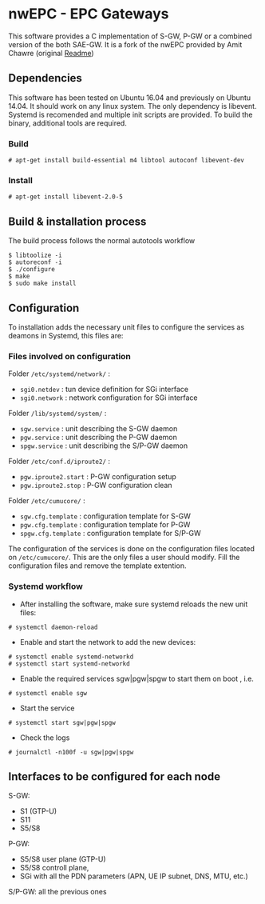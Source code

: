 nwEPC - EPC Gateways
====================

This software provides a C implementation of S-GW, P-GW or a combined version of the both SAE-GW. It is a fork of the nwEPC provided by Amit Chawre (original [Readme](old-README))


Dependencies
------------

This software has been tested on Ubuntu 16.04 and previously on Ubuntu 14.04. It should work on any linux system.
The only dependency is libevent.
Systemd is recomended and multiple init scripts are provided.
To build the binary, additional tools are required.


### Build

```
# apt-get install build-essential m4 libtool autoconf libevent-dev
```


### Install

```
# apt-get install libevent-2.0-5
```


Build & installation process
----------------------------

The build process follows the normal autotools workflow

```
$ libtoolize -i
$ autoreconf -i
$ ./configure
$ make
$ sudo make install
```

Configuration
-------------

To installation adds the necessary unit files to configure the services as deamons in Systemd, this files are:

### Files involved on configuration

Folder `/etc/systemd/network/` :
- `sgi0.netdev` : tun device definition for SGi interface
- `sgi0.network` : network configuration for SGi interface


Folder `/lib/systemd/system/` :
- `sgw.service`  : unit describing the S-GW daemon
- `pgw.service`  : unit describing the P-GW daemon
- `spgw.service` : unit describing the S/P-GW daemon


Folder `/etc/conf.d/iproute2/` :
- `pgw.iproute2.start` : P-GW configuration setup
- `pgw.iproute2.stop`  : P-GW configuration clean


Folder `/etc/cumucore/` :
- `sgw.cfg.template`  : configuration template for S-GW
- `pgw.cfg.template`  : configuration template for P-GW
- `spgw.cfg.template` : configuration template for S/P-GW


The configuration of the services is done on the configuration files located on `/etc/cumucore/`. This are the only files a user should modify. Fill the configuration files and remove the template extention.

### Systemd workflow

- After installing the software, make sure systemd reloads the new unit files:

```
# systemctl daemon-reload
```

- Enable and start the network to add the new devices:

```
# systemctl enable systemd-networkd
# systemctl start systemd-networkd
```

- Enable the required services sgw|pgw|spgw to start them on boot , i.e.

```
# systemctl enable sgw
```

- Start the service

```
# systemctl start sgw|pgw|spgw
```

- Check the logs

```
# journalctl -n100f -u sgw|pgw|spgw
```

Interfaces to be configured for each node
-----------------------------------------

S-GW:
- S1 (GTP-U)
- S11
- S5/S8

P-GW:
- S5/S8 user plane (GTP-U)
- S5/S8 controll plane,
- SGi with all the PDN parameters (APN, UE IP subnet, DNS, MTU, etc.)

S/P-GW: all the previous ones
